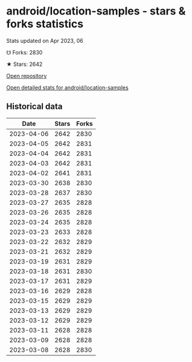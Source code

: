 # android/location-samples - stars & forks statistics

Stats updated on Apr 2023, 06

☋ Forks: 2830

★ Stars: 2642

[Open repository](https://github.com/android/location-samples)

[Open detailed stats for android/location-samples](https://reviewgithub.com/rep/android/location-samples)

## Historical data
| Date | Stars | Forks |
|------|-------|-------|
| 2023-04-06 | 2642 | 2830 | 
| 2023-04-05 | 2642 | 2831 | 
| 2023-04-04 | 2642 | 2831 | 
| 2023-04-03 | 2642 | 2831 | 
| 2023-04-02 | 2641 | 2831 | 
| 2023-03-30 | 2638 | 2830 | 
| 2023-03-28 | 2637 | 2830 | 
| 2023-03-27 | 2635 | 2828 | 
| 2023-03-26 | 2635 | 2828 | 
| 2023-03-24 | 2635 | 2828 | 
| 2023-03-23 | 2633 | 2828 | 
| 2023-03-22 | 2632 | 2829 | 
| 2023-03-21 | 2632 | 2829 | 
| 2023-03-19 | 2631 | 2829 | 
| 2023-03-18 | 2631 | 2830 | 
| 2023-03-17 | 2631 | 2829 | 
| 2023-03-16 | 2629 | 2828 | 
| 2023-03-15 | 2629 | 2829 | 
| 2023-03-13 | 2629 | 2829 | 
| 2023-03-12 | 2629 | 2829 | 
| 2023-03-11 | 2628 | 2828 | 
| 2023-03-09 | 2628 | 2828 | 
| 2023-03-08 | 2628 | 2830 | 

